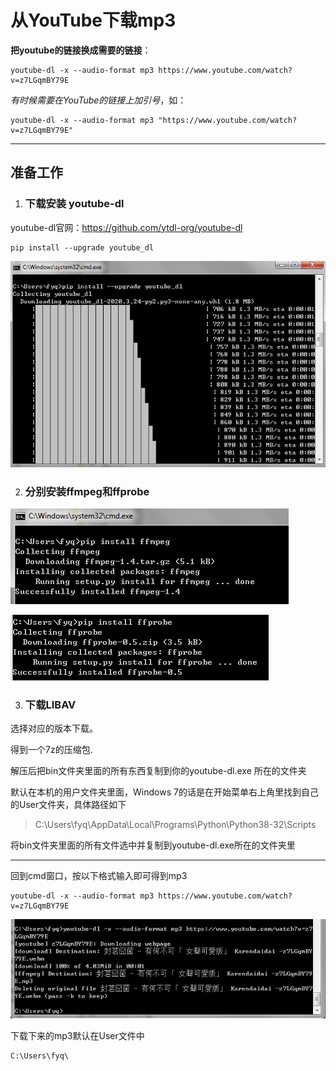 # 从YouTube下载mp3

**把youtube的链接换成需要的链接**：

    youtube-dl -x --audio-format mp3 https://www.youtube.com/watch?v=z7LGqmBY79E

*有时候需要在YouTube的链接上加引号*，如：

    youtube-dl -x --audio-format mp3 "https://www.youtube.com/watch?v=z7LGqmBY79E"
---

## 准备工作

1. ### 下载安装 youtube-dl

youtube-dl官网：https://github.com/ytdl-org/youtube-dl

    pip install --upgrade youtube_dl

![image](https://raw.githubusercontent.com/fyqc/NRRU/main/IMG/%E4%BB%8EYouTube%E4%B8%8B%E8%BD%BDmp3_1.png)


2. ### 分别安装ffmpeg和ffprobe

![image](https://raw.githubusercontent.com/fyqc/NRRU/main/IMG/%E4%BB%8EYouTube%E4%B8%8B%E8%BD%BDmp3_2.png)

![image](https://raw.githubusercontent.com/fyqc/NRRU/main/IMG/%E4%BB%8EYouTube%E4%B8%8B%E8%BD%BDmp3_3.png)

3. ### 下载LIBAV

选择对应的版本下载。

得到一个7z的压缩包.

解压后把bin文件夹里面的所有东西复制到你的youtube-dl.exe 所在的文件夹

默认在本机的用户文件夹里面，Windows 7的话是在开始菜单右上角里找到自己的User文件夹，具体路径如下

> C:\Users\fyq\AppData\Local\Programs\Python\Python38-32\Scripts


将bin文件夹里面的所有文件选中并复制到youtube-dl.exe所在的文件夹里

---

回到cmd窗口，按以下格式输入即可得到mp3



    youtube-dl -x --audio-format mp3 https://www.youtube.com/watch?v=z7LGqmBY79E

![image](https://raw.githubusercontent.com/fyqc/NRRU/main/IMG/%E4%BB%8EYouTube%E4%B8%8B%E8%BD%BDmp3_4.png) 

下载下来的mp3默认在User文件中

    C:\Users\fyq\
